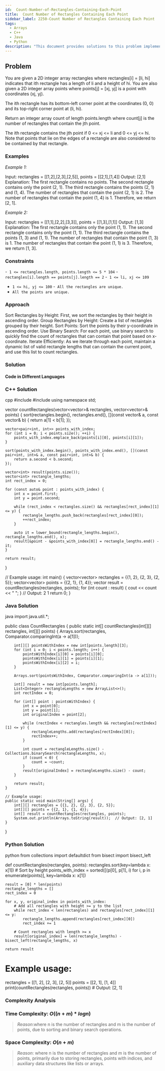 ```yaml
---
id:  Count-Number-of-Rectangles-Containing-Each-Point
title:  Count Number of Rectangles Containing Each Point
sidebar_label: 2250-Count Number of Rectangles Containing Each Point
tags:
  - Arrays
  - C++
  - Java
  - Python
description: "This document provides solutions to this problem implemented in C++, Java, and Python."
---
```


## Problem

You are given a 2D integer array rectangles where rectangles[i] = [li, hi] indicates that ith rectangle has a length of li and a height of hi. You are also given a 2D integer array points where points[j] = [xj, yj] is a point with coordinates (xj, yj).

The ith rectangle has its bottom-left corner point at the coordinates (0, 0) and its top-right corner point at (li, hi).

Return an integer array count of length points.length where count[j] is the number of rectangles that contain the jth point.

The ith rectangle contains the jth point if 0 &lt;= xj &lt;= li and 0 &lt;= yj &lt;= hi. Note that points that lie on the edges of a rectangle are also considered to be contained by that rectangle.

### Examples

*Example 1:*

Input: rectangles = [[1,2],[2,3],[2,5]], points = [[2,1],[1,4]]
Output: [2,1]
Explanation: 
The first rectangle contains no points.
The second rectangle contains only the point (2, 1).
The third rectangle contains the points (2, 1) and (1, 4).
The number of rectangles that contain the point (2, 1) is 2.
The number of rectangles that contain the point (1, 4) is 1.
Therefore, we return [2, 1].

*Example 2:*

Input: rectangles = [[1,1],[2,2],[3,3]], points = [[1,3],[1,1]]
Output: [1,3]
Explanation:
The first rectangle contains only the point (1, 1).
The second rectangle contains only the point (1, 1).
The third rectangle contains the points (1, 3) and (1, 1).
The number of rectangles that contain the point (1, 3) is 1.
The number of rectangles that contain the point (1, 1) is 3.
Therefore, we return [1, 3].

### Constraints

-` 1 <= rectangles.length, points.length <= 5 * 104`
-` rectangles[i].length == points[j].length == 2`
-` 1 <= li, xj <= 109`
- `1 <= hi, yj <= 100`
-` All the rectangles are unique.`
- `All the points are unique.`
### Approach

Sort Rectangles by Height: First, we sort the rectangles by their height in ascending order.
Group Rectangles by Height: Create a list of rectangles grouped by their height.
Sort Points: Sort the points by their y-coordinate in ascending order.
Use Binary Search: For each point, use binary search to quickly find the count of rectangles that can contain that point based on x-coordinate.
Iterate Efficiently: As we iterate through each point, maintain a dynamic list of valid rectangle lengths that can contain the current point, and use this list to count rectangles.

### Solution

#### Code in Different Languages

### C++ Solution

cpp
#include <vector>
#include <algorithm>
using namespace std;

vector<int> countRectangles(vector<vector<int>>& rectangles, vector<vector<int>>& points) {
    sort(rectangles.begin(), rectangles.end(), [](const vector<int>& a, const vector<int>& b) {
        return a[1] < b[1];
    });
    
    vector<pair<int, int>> points_with_index;
    for (int i = 0; i < points.size(); ++i) {
        points_with_index.emplace_back(points[i][0], points[i][1]);
    }
    
    sort(points_with_index.begin(), points_with_index.end(), [](const pair<int, int>& a, const pair<int, int>& b) {
        return a.second < b.second;
    });
    
    vector<int> result(points.size());
    vector<int> rectangle_lengths;
    int rect_index = 0;
    
    for (const auto& point : points_with_index) {
        int x = point.first;
        int y = point.second;
        
        while (rect_index < rectangles.size() && rectangles[rect_index][1] <= y) {
            rectangle_lengths.push_back(rectangles[rect_index][0]);
            ++rect_index;
        }
        
        auto it = lower_bound(rectangle_lengths.begin(), rectangle_lengths.end(), x);
        result[&point - &points_with_index[0]] = rectangle_lengths.end() - it;
    }
    
    return result;
}

// Example usage:
int main() {
    vector<vector<int>> rectangles = {{1, 2}, {2, 3}, {2, 5}};
    vector<vector<int>> points = {{2, 1}, {1, 4}};
    vector<int> result = countRectangles(rectangles, points);
    for (int count : result) {
        cout << count << " ";
    }
    // Output: 2 1
    return 0;
}




### Java Solution

java
import java.util.*;

public class CountRectangles {
    public static int[] countRectangles(int[][] rectangles, int[][] points) {
        Arrays.sort(rectangles, Comparator.comparingInt(a -> a[1]));
        
        int[][] pointsWithIndex = new int[points.length][3];
        for (int i = 0; i < points.length; i++) {
            pointsWithIndex[i][0] = points[i][0];
            pointsWithIndex[i][1] = points[i][1];
            pointsWithIndex[i][2] = i;
        }
        
        Arrays.sort(pointsWithIndex, Comparator.comparingInt(a -> a[1]));
        
        int[] result = new int[points.length];
        List<Integer> rectangleLengths = new ArrayList<>();
        int rectIndex = 0;
        
        for (int[] point : pointsWithIndex) {
            int x = point[0];
            int y = point[1];
            int originalIndex = point[2];
            
            while (rectIndex < rectangles.length && rectangles[rectIndex][1] <= y) {
                rectangleLengths.add(rectangles[rectIndex][0]);
                rectIndex++;
            }
            
            int count = rectangleLengths.size() - Collections.binarySearch(rectangleLengths, x);
            if (count < 0) {
                count = ~count;
            }
            result[originalIndex] = rectangleLengths.size() - count;
        }
        
        return result;
    }

    // Example usage:
    public static void main(String[] args) {
        int[][] rectangles = {{1, 2}, {2, 3}, {2, 5}};
        int[][] points = {{2, 1}, {1, 4}};
        int[] result = countRectangles(rectangles, points);
        System.out.println(Arrays.toString(result));  // Output: [2, 1]
    }
}




### Python Solution

python
from collections import defaultdict
from bisect import bisect_left

def countRectangles(rectangles, points):
    rectangles.sort(key=lambda x: x[1])  # Sort by height
    points_with_index = sorted([(p[0], p[1], i) for i, p in enumerate(points)], key=lambda x: x[1])
    
    result = [0] * len(points)
    rectangle_lengths = []
    rect_index = 0

    for x, y, original_index in points_with_index:
        # Add all rectangles with height >= y to the list
        while rect_index < len(rectangles) and rectangles[rect_index][1] <= y:
            rectangle_lengths.append(rectangles[rect_index][0])
            rect_index += 1
        
        # Count rectangles with length >= x
        result[original_index] = len(rectangle_lengths) - bisect_left(rectangle_lengths, x)
    
    return result

# Example usage:
rectangles = [[1, 2], [2, 3], [2, 5]]
points = [[2, 1], [1, 4]]
print(countRectangles(rectangles, points))  # Output: [2, 1]




### Complexity Analysis

### Time Complexity: $O((n+m)*logn)$

> *Reason*:where n is the number of rectangles and m is the number of points, due to sorting and binary search operations.

### Space Complexity: $O(n+m)$

> *Reason*: where n is the number of rectangles and m is the number of points, primarily due to storing rectangles, points with indices, and auxiliary data structures like lists or arrays.
